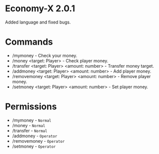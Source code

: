 # Economy-X 2.0.1
Added language and fixed bugs.

# Commands
* /mymoney - Check your money.
* /money <target: Player> - Check player money.
* /transfer <target: Player> <amount: number> - Transfer money target.
* /addmoney <target: Player> <amount: number> - Add player money.
* /removemoney <target: Player> <amount: number> - Remove player money.
* /setmoney <target: Player> <amount: number> - Set player money.

# Permissions
* /mymoney - ```Normal```
* /money - ```Normal```
* /transfer - ```Normal```
* /addmoney - ```Operator```
* /removemoney - ```Operator```
* /setmoney - ```Operator```
